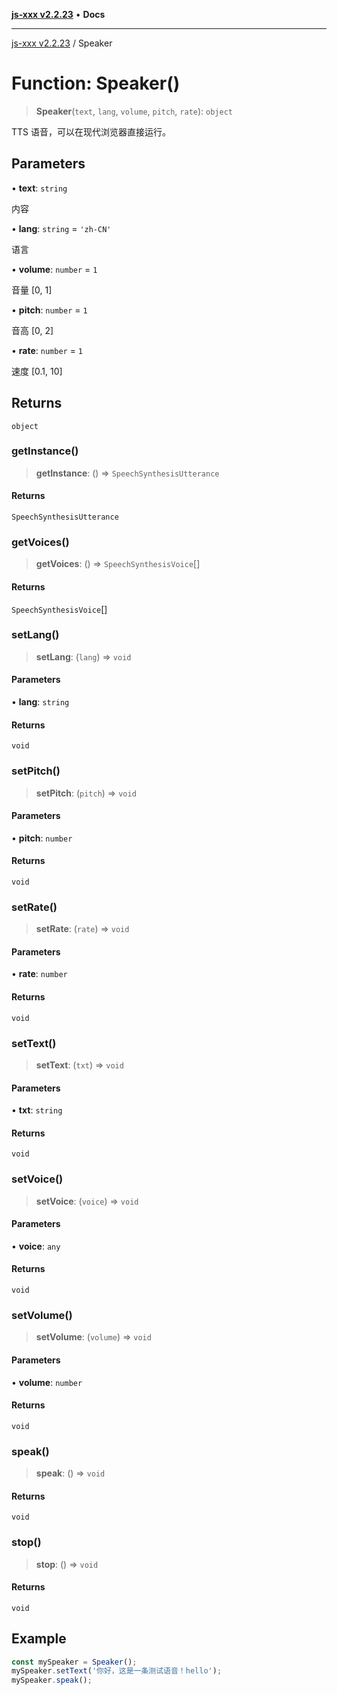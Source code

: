 [**js-xxx v2.2.23**](../README.md) • **Docs**

***

[js-xxx v2.2.23](../README.md) / Speaker

# Function: Speaker()

> **Speaker**(`text`, `lang`, `volume`, `pitch`, `rate`): `object`

TTS 语音，可以在现代浏览器直接运行。

## Parameters

• **text**: `string`

内容

• **lang**: `string` = `'zh-CN'`

语言

• **volume**: `number` = `1`

音量 [0, 1]

• **pitch**: `number` = `1`

音高 [0, 2]

• **rate**: `number` = `1`

速度 [0.1, 10]

## Returns

`object`

### getInstance()

> **getInstance**: () => `SpeechSynthesisUtterance`

#### Returns

`SpeechSynthesisUtterance`

### getVoices()

> **getVoices**: () => `SpeechSynthesisVoice`[]

#### Returns

`SpeechSynthesisVoice`[]

### setLang()

> **setLang**: (`lang`) => `void`

#### Parameters

• **lang**: `string`

#### Returns

`void`

### setPitch()

> **setPitch**: (`pitch`) => `void`

#### Parameters

• **pitch**: `number`

#### Returns

`void`

### setRate()

> **setRate**: (`rate`) => `void`

#### Parameters

• **rate**: `number`

#### Returns

`void`

### setText()

> **setText**: (`txt`) => `void`

#### Parameters

• **txt**: `string`

#### Returns

`void`

### setVoice()

> **setVoice**: (`voice`) => `void`

#### Parameters

• **voice**: `any`

#### Returns

`void`

### setVolume()

> **setVolume**: (`volume`) => `void`

#### Parameters

• **volume**: `number`

#### Returns

`void`

### speak()

> **speak**: () => `void`

#### Returns

`void`

### stop()

> **stop**: () => `void`

#### Returns

`void`

## Example

```ts
const mySpeaker = Speaker();
mySpeaker.setText('你好，这是一条测试语音！hello');
mySpeaker.speak();
```
